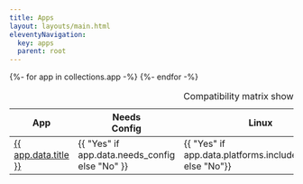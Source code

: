 ```yaml
---
title: Apps
layout: layouts/main.html
eleventyNavigation:
  key: apps
  parent: root
---
```


<table class="compat-matrix">
  <caption>
    Compatibility matrix showing which apps are supported on which platforms,
    and which apps need manual configuration.
  </caption>

  <thead>
    <tr>
      <th>App</td>
      <th>Needs<br/>Config</td>
      <th>Linux</td>
      <th>macOS</td>
      <th>FreeBSD</td>
      <th>Windows</td>
    </tr>
  </thead>
  <tbody>
{%- for app in collections.app -%}
    <tr>
      <td>
        <a href="{{ app.url }}">{{ app.data.title }}</a>
      </td>
      <td>{{ "Yes" if app.data.needs_config else "No" }}</td>
      <td>{{ "Yes" if app.data.platforms.includes("linux") else "No"}}</td>
      <td>{{ "Yes" if app.data.platforms.includes("macos") else "No"}}</td>
      <td>{{ "Yes" if app.data.platforms.includes("freebsd") else "No"}}</td>
      <td>{{ "Yes" if app.data.platforms.includes("windows") else "No"}}</td>
    </tr>
{%- endfor -%}
  </tbody>
</table>
